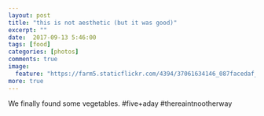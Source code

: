 ```yaml
---
layout: post
title: "this is not aesthetic (but it was good)"
excerpt: ""
date:  2017-09-13 5:46:00
tags: [food]
categories: [photos]
comments: true
image:
  feature: "https://farm5.staticflickr.com/4394/37061634146_087facedaf_o.jpg"
more: true
---
```


We finally found some vegetables. #five+aday #thereaintnootherway